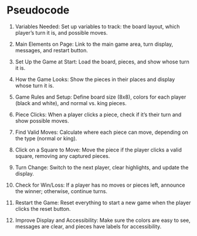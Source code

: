 # Pseudocode

1. Variables Needed: Set up variables to track: the board layout, which player’s turn it is, and possible moves.

2. Main Elements on Page: Link to the main game area, turn display, messages, and restart button.

3. Set Up the Game at Start: Load the board, pieces, and show whose turn it is.

4. How the Game Looks: Show the pieces in their places and display whose turn it is.

5. Game Rules and Setup: Define board size (8x8), colors for each player (black and white), and normal vs. king pieces.

6. Piece Clicks: When a player clicks a piece, check if it’s their turn and show possible moves.

7. Find Valid Moves: Calculate where each piece can move, depending on the type (normal or king).

8. Click on a Square to Move: Move the piece if the player clicks a valid square, removing any captured pieces.

9. Turn Change: Switch to the next player, clear highlights, and update the display.

10. Check for Win/Loss: If a player has no moves or pieces left, announce the winner; otherwise, continue turns.

11. Restart the Game: Reset everything to start a new game when the player clicks the reset button.

12. Improve Display and Accessibility: Make sure the colors are easy to see, messages are clear, and pieces have labels for accessibility.
